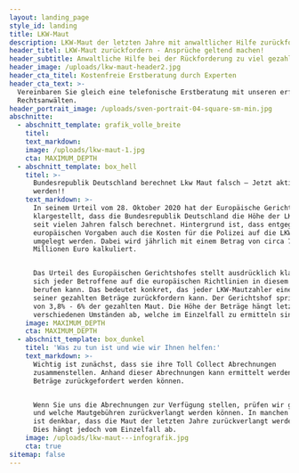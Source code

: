 ```yaml
---
layout: landing_page
style_id: landing
title: LKW-Maut
description: LKW-Maut der letzten Jahre mit anwaltlicher Hilfe zurückfordern
header_titel: LKW-Maut zurückfordern - Ansprüche geltend machen!
header_subtitle: Anwaltliche Hilfe bei der Rückforderung zu viel gezahlter LKW-Maut
header_image: /uploads/lkw-maut-header2.jpg
header_cta_titel: Kostenfreie Erstberatung durch Experten
header_cta_text: >-
  Vereinbaren Sie gleich eine telefonische Erstberatung mit unseren erfahrenen
  Rechtsanwälten.
header_portrait_image: /uploads/sven-portrait-04-square-sm-min.jpg
abschnitte:
  - abschnitt_template: grafik_volle_breite
    titel:
    text_markdown:
    image: /uploads/lkw-maut-1.jpg
    cta: MAXIMUM_DEPTH
  - abschnitt_template: box_hell
    titel: >-
      Bundesrepublik Deutschland berechnet Lkw Maut falsch – Jetzt aktiv
      werden!!
    text_markdown: >-
      In seinem Urteil vom 28. Oktober 2020 hat der Europäische Gerichtshof
      klargestellt, dass die Bundesrepublik Deutschland die Höhe der LKW-Maut
      seit vielen Jahren falsch berechnet. Hintergrund ist, dass entgegen der
      europäischen Vorgaben auch die Kosten für die Polizei auf die LKW-Maut
      umgelegt werden. Dabei wird jährlich mit einem Betrag von circa 730
      Millionen Euro kalkuliert.


      Das Urteil des Europäischen Gerichtshofes stellt ausdrücklich klar, dass
      sich jeder Betroffene auf die europäischen Richtlinien in diesem Kontext
      berufen kann. Das bedeutet konkret, das jeder LKW-Mautzahler einen Teil
      seiner gezahlten Beträge zurückfordern kann. Der Gerichtshof spricht hier
      von 3,8% - 6% der gezahlten Maut. Die Höhe der Beträge hängt letztlich von
      verschiedenen Umständen ab, welche im Einzelfall zu ermitteln sind.
    image: MAXIMUM_DEPTH
    cta: MAXIMUM_DEPTH
  - abschnitt_template: box_dunkel
    titel: 'Was zu tun ist und wie wir Ihnen helfen:'
    text_markdown: >-
      Wichtig ist zunächst, dass sie ihre Toll Collect Abrechnungen
      zusammenstellen. Anhand dieser Abrechnungen kann ermittelt werden, welche
      Beträge zurückgefordert werden können.


      Wenn Sie uns die Abrechnungen zur Verfügung stellen, prüfen wir gerne, ob
      und welche Mautgebühren zurückverlangt werden können. In manchen Fällen
      ist denkbar, dass die Maut der letzten Jahre zurückverlangt werden kann.
      Dies hängt jedoch vom Einzelfall ab.
    image: /uploads/lkw-maut---infografik.jpg
    cta: true
sitemap: false
---
```

